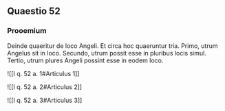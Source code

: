 ## Quaestio 52

### Prooemium

Deinde quaeritur de loco Angeli. Et circa hoc quaeruntur tria. Primo, utrum Angelus sit in loco. Secundo, utrum possit esse in pluribus locis simul. Tertio, utrum plures Angeli possint esse in eodem loco.

![[I q. 52 a. 1#Articulus 1]]

![[I q. 52 a. 2#Articulus 2]]

![[I q. 52 a. 3#Articulus 3]]


